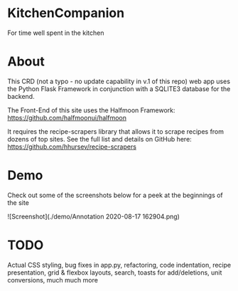 # KitchenCompanion
For time well spent in the kitchen

# About
This CRD (not a typo - no update capability in v.1 of this repo) web app uses the Python Flask Framework in conjunction with a SQLITE3 database for the backend.

The Front-End of this site uses the Halfmoon Framework: https://github.com/halfmoonui/halfmoon

It requires the recipe-scrapers library that allows it to scrape recipes from dozens of top sites.  See the full list and details on GitHub here:
https://github.com/hhursev/recipe-scrapers

# Demo
Check out some of the screenshots below for a peek at the beginnings of the site

![Screenshot](./demo/Annotation 2020-08-17 162904.png)


# TODO
Actual CSS styling, bug fixes in app.py, refactoring, code indentation, recipe presentation, grid & flexbox layouts, search, toasts for add/deletions, unit conversions, much much more
